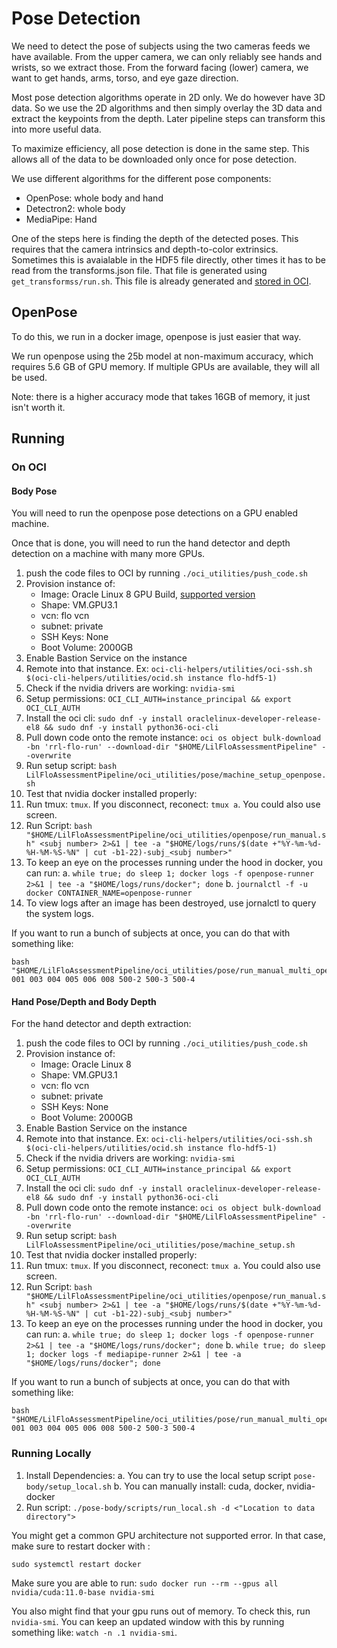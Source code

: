 # Pose Detection

We need to detect the pose of subjects using the two cameras feeds
we have available. From the upper camera, we can only reliably see
hands and wrists, so we extract those. From the forward facing (lower)
camera, we want to get hands, arms, torso, and eye gaze direction.

Most pose detection algorithms operate in 2D only. We do however
have 3D data. So we use the 2D algorithms and then simply overlay
the 3D data and extract the keypoints from the depth. Later pipeline
steps can transform this into more useful data.

To maximize efficiency, all pose detection is done in the same step.
This allows all of the data to be downloaded only once for pose detection.

We use different algorithms for the different pose components:

*   OpenPose: whole body and hand
*   Detectron2: whole body
*   MediaPipe: Hand

One of the steps here is finding the depth of the detected poses.
This requires that the camera intrinsics and depth-to-color extrinsics.
Sometimes this is avaialable in the HDF5 file directly, other times
it has to be read from the transforms.json file. That file is generated
using `get_transformss/run.sh`. This file is already generated and [stored
in OCI](https://cloud.oracle.com/object-storage/buckets/idtxkczoknc2/rrl-flo-transforms/objects?region=us-ashburn-1).

## OpenPose

To do this, we run in a docker image, openpose is just easier that way.

We run openpose using the 25b model at non-maximum accuracy,
which requires 5.6 GB of GPU memory.
If multiple GPUs are available, they will all be used.

Note: there is a higher accuracy mode that takes 16GB of memory,
it just isn't worth it.

## Running

### On OCI

#### Body Pose

You will need to run the openpose pose detections on a GPU enabled machine.

Once that is done, you will need to run the hand detector and depth detection on a machine
with many more GPUs.

1.  push the code files to OCI by running `./oci_utilities/push_code.sh`
2.  Provision instance of:
    *   Image: Oracle Linux 8 GPU Build, [supported version](https://nvidia.github.io/nvidia-docker/)
    *   Shape: VM.GPU3.1
    *   vcn: flo vcn
    *   subnet: private
    *   SSH Keys: None
    *   Boot Volume: 2000GB
3.  Enable Bastion Service on the instance
4.  Remote into that instance. Ex:
    `oci-cli-helpers/utilities/oci-ssh.sh $(oci-cli-helpers/utilities/ocid.sh instance flo-hdf5-1)`
5.  Check if the nvidia drivers are working: `nvidia-smi`
6.  Setup permissions: `OCI_CLI_AUTH=instance_principal && export OCI_CLI_AUTH`
7.  Install the oci cli: `sudo dnf -y install oraclelinux-developer-release-el8 && sudo dnf -y install python36-oci-cli`
8.  Pull down code onto the remote instance:
    `oci os object bulk-download -bn 'rrl-flo-run' --download-dir "$HOME/LilFloAssessmentPipeline" --overwrite`
9.  Run setup script: `bash LilFloAssessmentPipeline/oci_utilities/pose/machine_setup_openpose.sh`
10. Test that nvidia docker installed properly:
11. Run tmux: `tmux`. If you disconnect, reconect: `tmux a`. You could also use screen.
12. Run Script: `bash "$HOME/LilFloAssessmentPipeline/oci_utilities/openpose/run_manual.sh" <subj number> 2>&1 | tee -a "$HOME/logs/runs/$(date +"%Y-%m-%d-%H-%M-%S-%N" | cut -b1-22)-subj_<subj number>"`
13. To keep an eye on the processes running under the hood in docker, you can run:
    a. `while true; do sleep 1; docker logs -f openpose-runner 2>&1 | tee -a "$HOME/logs/runs/docker"; done`
    b. `journalctl -f -u docker CONTAINER_NAME=openpose-runner`
14. To view logs after an image has been destroyed, use jornalctl to query the system logs.

If you want to run a bunch of subjects at once, you can do that with something like:

```{bash}
bash "$HOME/LilFloAssessmentPipeline/oci_utilities/pose/run_manual_multi_openpose.sh" 001 003 004 005 006 008 500-2 500-3 500-4
```

#### Hand Pose/Depth and Body Depth

For the hand detector and depth extraction:

1.  push the code files to OCI by running `./oci_utilities/push_code.sh`
2.  Provision instance of:
    *   Image: Oracle Linux 8
    *   Shape: VM.GPU3.1
    *   vcn: flo vcn
    *   subnet: private
    *   SSH Keys: None
    *   Boot Volume: 2000GB
3.  Enable Bastion Service on the instance
4.  Remote into that instance. Ex:
    `oci-cli-helpers/utilities/oci-ssh.sh $(oci-cli-helpers/utilities/ocid.sh instance flo-hdf5-1)`
5.  Check if the nvidia drivers are working: `nvidia-smi`
6.  Setup permissions: `OCI_CLI_AUTH=instance_principal && export OCI_CLI_AUTH`
7.  Install the oci cli: `sudo dnf -y install oraclelinux-developer-release-el8 && sudo dnf -y install python36-oci-cli`
8.  Pull down code onto the remote instance:
    `oci os object bulk-download -bn 'rrl-flo-run' --download-dir "$HOME/LilFloAssessmentPipeline" --overwrite`
9.  Run setup script: `bash LilFloAssessmentPipeline/oci_utilities/pose/machine_setup.sh`
10. Test that nvidia docker installed properly:
11. Run tmux: `tmux`. If you disconnect, reconect: `tmux a`. You could also use screen.
12. Run Script: `bash "$HOME/LilFloAssessmentPipeline/oci_utilities/openpose/run_manual.sh" <subj number> 2>&1 | tee -a "$HOME/logs/runs/$(date +"%Y-%m-%d-%H-%M-%S-%N" | cut -b1-22)-subj_<subj number>"`
13. To keep an eye on the processes running under the hood in docker, you can run:
    a. `while true; do sleep 1; docker logs -f openpose-runner 2>&1 | tee -a "$HOME/logs/runs/docker"; done`
    b. `while true; do sleep 1; docker logs -f mediapipe-runner 2>&1 | tee -a "$HOME/logs/runs/docker"; done`

If you want to run a bunch of subjects at once, you can do that with something like:

```{bash}
bash "$HOME/LilFloAssessmentPipeline/oci_utilities/pose/run_manual_multi_openpose.sh" 001 003 004 005 006 008 500-2 500-3 500-4
```

### Running Locally

1.  Install Dependencies:
    a. You can try to use the local setup script `pose-body/setup_local.sh`
    b. You can manually install: cuda, docker, nvidia-docker
2.  Run script: `./pose-body/scripts/run_local.sh -d <"Location to data directory">`

You might get a common GPU architecture not supported error. In that case, make sure to restart docker with :

`sudo systemctl restart docker`

Make sure you are able to run:
`sudo docker run --rm --gpus all nvidia/cuda:11.0-base nvidia-smi`

You also might find that your gpu runs out of memory. To check this,
run `nvidia-smi`. You can keep an updated window with this by running
something like: `watch -n .1 nvidia-smi`.
